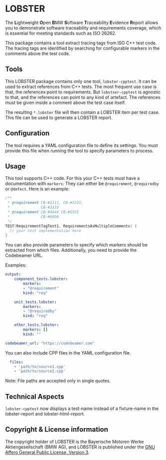 # LOBSTER

The **L**ightweight **O**pen **B**MW **S**oftware **T**raceability
**E**vidence **R**eport allows you to demonstrate software traceability
and requirements coverage, which is essential for meeting standards
such as ISO 26262.

This package contains a tool extract tracing tags from ISO C++
test code. The tracing tags are identified by searching for configurable 
markers in the comments above the test code.

## Tools

This LOBSTER package contains only one tool, `lobster-cpptest`.
It can be used to extract references from C++ tests.
The most frequent use case is that, the references point to requirements.
But `lobstser-cpptest` is agnostic to that, and the references can point to any kind
of artefact.
The references must be given inside a comment above the test case itself.

The resulting `*.lobster` file will then contain a LOBSTER item per test case.
This file can be used to generate a LOBSTER report.

## Configuration

The tool requires a YAML configuration file to define its settings.
You must provide this file when running the tool to specify parameters to process.

## Usage

This tool supports C++ code.
For this your C++ tests must have a documentation with `markers`:
They can either be `@requirement`, `@requiredby` or `@defect`.
Here is an example:
```cpp
/**
 * @requirement CB-#1111, CB-#2222,
 *              CB-#3333
 * @requirement CB-#4444 CB-#5555
 *              CB-#6666
 */
TEST(RequirementTagTest1, RequirementsAsMultipleComments) {
  // your test implementation here
}
```
You can also provide parameters to specify which markers should be extracted from which files.
Additionally, you need to provide the Codebeamer URL.

Examples:

```yaml
output:
    component_tests.lobster:
        markers:
        - "@requirement"
        kind: "req"

    unit_tests.lobster:
        markers:
        - "@requiredby"
        kind: "req"

    other_tests.lobster:
        markers: []
        kind: ""

codebeamer_url: "https://codebeamer.com"
 ```
You can also include CPP files in the YAML configuration file.

```yaml
  files:
    - 'path/to/source1.cpp'
    - 'path/to/source2.cpp'
```
Note: File paths are accepted only in single quotes.

## Technical Aspects

`lobster-cpptest` now displays a test-name instead of a fixture-name 
in the lobster-report and lobster-html-report.

## Copyright & License information

The copyright holder of LOBSTER is the Bayerische Motoren Werke
Aktiengesellschaft (BMW AG), and LOBSTER is published under the [GNU
Affero General Public License, Version
3](https://github.com/bmw-software-engineering/lobster/blob/main/LICENSE.md).
